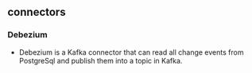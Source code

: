 ## connectors
### Debezium
- Debezium is a Kafka connector that can read all change events from PostgreSql and publish them into a topic in Kafka.
